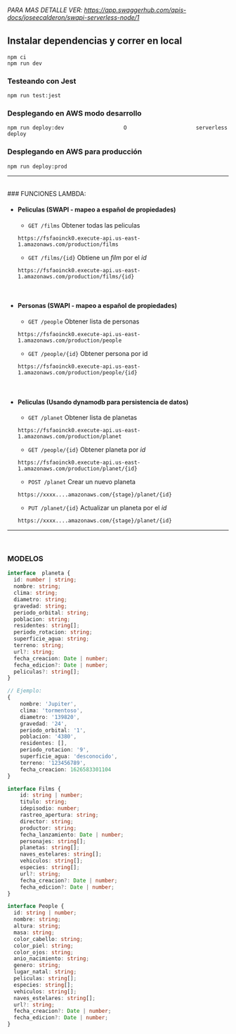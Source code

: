######  PARA MAS DETALLE VER: https://app.swaggerhub.com/apis-docs/joseecalderon/swapi-serverless-node/1

## Instalar dependencias y correr en local

```
npm ci
npm run dev
```

### Testeando con **Jest**

```
npm run test:jest
```

### Desplegando en AWS modo desarrollo

```
npm run deploy:dev 					 O 						serverless deploy
```

### Desplegando en AWS para producción

```
npm run deploy:prod
```
---
<br>
### FUNCIONES LAMBDA:

- #### Peliculas (SWAPI - mapeo a español de propiedades)

  - `GET /films` Obtener todas las peliculas

  ```
  https://fsfaoinck0.execute-api.us-east-1.amazonaws.com/production/films
  ```

  - `GET /films/{id}` Obtiene un _film_ por el _id_

  ```
  https://fsfaoinck0.execute-api.us-east-1.amazonaws.com/production/films/{id}
  ```
  <br>

- #### Personas (SWAPI - mapeo a español de propiedades)

  - `GET /people` Obtener lista de personas

  ```
  https://fsfaoinck0.execute-api.us-east-1.amazonaws.com/production/people
  ```

  - `GET /people/{id}` Obtener persona por id

  ```
  https://fsfaoinck0.execute-api.us-east-1.amazonaws.com/production/people/{id}
  ```
	<br>
- #### Peliculas (Usando dynamodb para persistencia de datos)

	- `GET /planet` Obtener lista de planetas

  ```
  https://fsfaoinck0.execute-api.us-east-1.amazonaws.com/production/planet
  ```

	- `GET /people/{id}` Obtener planeta por _id_

  ```
  https://fsfaoinck0.execute-api.us-east-1.amazonaws.com/production/planet/{id}
  ```

	- `POST /planet` Crear un nuevo planeta

  ```
  https://xxxx....amazonaws.com/{stage}/planet/{id}
  ```

	- `PUT /planet/{id}` Actualizar un planeta por el _id_

  ```
  https://xxxx....amazonaws.com/{stage}/planet/{id}
  ```
------------
<br>

### MODELOS

  ```ts
interface  planeta {
	id: number | string;
	nombre: string;
	clima: string;
	diametro: string;
	gravedad: string;
	periodo_orbital: string;
	poblacion: string;
	residentes: string[];
	periodo_rotacion: string;
	superficie_agua: string;
	terreno: string;
	url?: string;
	fecha_creacion: Date | number;
	fecha_edicion?: Date | number;
	peliculas?: string[];
}

  // Ejemplo:
  {
	  nombre: 'Jupiter',
	  clima: 'tormentoso',
	  diametro: '139820',
	  gravedad: '24',
	  periodo_orbital: '1',
	  poblacion: '4380',
	  residentes: [],
	  periodo_rotacion: '9',
	  superficie_agua: 'desconocido',
	  terreno: '123456789',
	  fecha_creacion: 1626583301104
  }
  
  interface Films {
	  id: string | number;
	  titulo: string;
	  idepisodio: number;
	  rastreo_apertura: string;
	  director: string;
	  productor: string;
	  fecha_lanzamiento: Date | number;
	  personajes: string[];
	  planetas: string[];
	  naves_estelares: string[];
	  vehiculos: string[];
	  especies: string[];
	  url?: string;
	  fecha_creacion?: Date | number;
	  fecha_edicion?: Date | number;
}

interface People {
	id: string | number;
	nombre: string;
	altura: string;
	masa: string;
	color_cabello: string;
	color_piel: string;
	color_ojos: string;
	anio_nacimiento: string;
	genero: string;
	lugar_natal: string;
	peliculas: string[];
	especies: string[];
	vehiculos: string[];
	naves_estelares: string[];
	url?: string;
	fecha_creacion?: Date | number;
	fecha_edicion?: Date | number;
}
  ```

